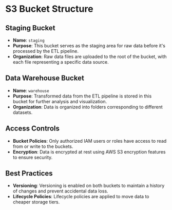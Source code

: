 # S3 Bucket Structure

## Staging Bucket
- **Name**: `staging`
- **Purpose**: This bucket serves as the staging area for raw data before it's processed by the ETL pipeline.
- **Organization**: Raw data files are uploaded to the root of the bucket, with each file representing a specific data source.

## Data Warehouse Bucket
- **Name**: `warehouse`
- **Purpose**: Transformed data from the ETL pipeline is stored in this bucket for further analysis and visualization.
- **Organization**: Data is organized into folders corresponding to different datasets.

## Access Controls
- **Bucket Policies**: Only authorized IAM users or roles have access to read from or write to the buckets.
- **Encryption**: Data is encrypted at rest using AWS S3 encryption features to ensure security.

## Best Practices
- **Versioning**: Versioning is enabled on both buckets to maintain a history of changes and prevent accidental data loss.
- **Lifecycle Policies**: Lifecycle policies are applied to move data to cheaper storage tiers.

